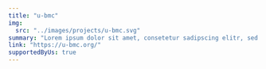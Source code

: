 ```yaml
---
title: "u-bmc"
img:
  src: "../images/projects/u-bmc.svg"
summary: "Lorem ipsum dolor sit amet, consetetur sadipscing elitr, sed diam nonumy eirmod tempor invidunt ut labore et dolore magna aliquyam."
link: "https://u-bmc.org/"
supportedByUs: true
---
```


